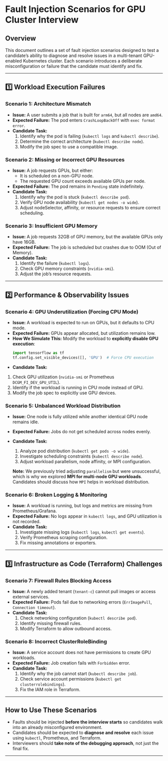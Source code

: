 # Fault Injection Scenarios for GPU Cluster Interview

## Overview
This document outlines a set of fault injection scenarios designed to test a candidate’s ability to diagnose and resolve issues in a multi-tenant GPU-enabled Kubernetes cluster. Each scenario introduces a deliberate misconfiguration or failure that the candidate must identify and fix.

---

## 1️⃣ Workload Execution Failures

### **Scenario 1: Architecture Mismatch**
- **Issue:** A user submits a job that is built for `arm64`, but all nodes are `amd64`.
- **Expected Failure:** The pod enters `CrashLoopBackOff` with `exec format error`.
- **Candidate Task:**
  1. Identify why the pod is failing (`kubectl logs` and `kubectl describe`).
  2. Determine the correct architecture (`kubectl describe node`).
  3. Modify the job spec to use a compatible image.

### **Scenario 2: Missing or Incorrect GPU Resources**
- **Issue:** A job requests GPUs, but either:
  - It is scheduled on a non-GPU node.
  - The requested GPU count exceeds available GPUs per node.
- **Expected Failure:** The pod remains in `Pending` state indefinitely.
- **Candidate Task:**
  1. Identify why the pod is stuck (`kubectl describe pod`).
  2. Verify GPU node availability (`kubectl get nodes -o wide`).
  3. Adjust nodeSelector, affinity, or resource requests to ensure correct scheduling.

### **Scenario 3: Insufficient GPU Memory**
- **Issue:** A job requests 32GB of GPU memory, but the available GPUs only have 16GB.
- **Expected Failure:** The job is scheduled but crashes due to OOM (Out of Memory).
- **Candidate Task:**
  1. Identify the failure (`kubectl logs`).
  2. Check GPU memory constraints (`nvidia-smi`).
  3. Adjust the job’s resource requests.

---

## 2️⃣ Performance & Observability Issues

### **Scenario 4: GPU Underutilization (Forcing CPU Mode)**
- **Issue:** A workload is expected to run on GPUs, but it defaults to CPU mode.
- **Expected Failure:** GPUs appear allocated, but utilization remains low.
- **How We Simulate This:** Modify the workload to **explicitly disable GPU execution**:
  ```python
  import tensorflow as tf
  tf.config.set_visible_devices([], 'GPU')  # Force CPU execution
    ```
- **Candidate Task:**
1. Check GPU utilization (`nvidia-smi` or Prometheus `DCGM_FI_DEV_GPU_UTIL`).
2. Identify if the workload is running in CPU mode instead of GPU.
3. Modify the job spec to explicitly use GPU devices.

### **Scenario 5: Unbalanced Workload Distribution**
- **Issue:** One node is fully utilized while another identical GPU node remains idle.
- **Expected Failure:** Jobs do not get scheduled across nodes evenly.
- **Candidate Task:**
  1. Analyze pod distribution (`kubectl get pods -o wide`).
  2. Investigate scheduling constraints (`kubectl describe node`).
  3. Adjust workload parallelism, node affinity, or MPI configuration.

  **Note:** We previously tried adjusting `parallelism` but were unsuccessful, which is why we explored **MPI for multi-node GPU workloads**. Candidates should discuss how `MPI` helps in workload distribution.

### **Scenario 6: Broken Logging & Monitoring**
- **Issue:** A workload is running, but logs and metrics are missing from Prometheus/Grafana.
- **Expected Failure:** No logs appear in `kubectl logs`, and GPU utilization is not recorded.
- **Candidate Task:**
  1. Investigate missing logs (`kubectl logs`, `kubectl get events`).
  2. Verify Prometheus scraping configuration.
  3. Fix missing annotations or exporters.

---

## 3️⃣ Infrastructure as Code (Terraform) Challenges

### **Scenario 7: Firewall Rules Blocking Access**
- **Issue:** A newly added tenant (`tenant-c`) cannot pull images or access external services.
- **Expected Failure:** Pods fail due to networking errors (`ErrImagePull`, `Connection timeout`).
- **Candidate Task:**
  1. Check networking configuration (`kubectl describe pod`).
  2. Identify missing firewall rules.
  3. Modify Terraform to allow outbound access.

### **Scenario 8: Incorrect ClusterRoleBinding**
- **Issue:** A service account does not have permissions to create GPU workloads.
- **Expected Failure:** Job creation fails with `Forbidden` error.
- **Candidate Task:**
  1. Identify why the job cannot start (`kubectl describe job`).
  2. Check service account permissions (`kubectl get clusterrolebindings`).
  3. Fix the IAM role in Terraform.

---

## How to Use These Scenarios
- Faults should be injected **before the interview starts** so candidates walk into an already misconfigured environment.
- Candidates should be expected to **diagnose and resolve** each issue using `kubectl`, Prometheus, and Terraform.
- Interviewers should **take note of the debugging approach**, not just the final fix.

---